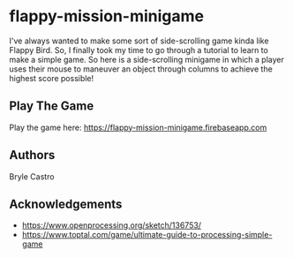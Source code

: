 # flappy-mission-minigame
I've always wanted to make some sort of side-scrolling game kinda like Flappy Bird. So, I finally took my time to go through a tutorial to learn to make a simple game. So here is a side-scrolling minigame in which a player uses their mouse to maneuver an object through columns to achieve the highest score possible!

## Play The Game
Play the game here: https://flappy-mission-minigame.firebaseapp.com

## Authors
Bryle Castro

## Acknowledgements 
* https://www.openprocessing.org/sketch/136753/
* https://www.toptal.com/game/ultimate-guide-to-processing-simple-game

